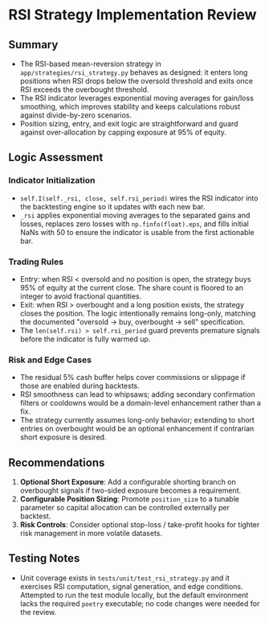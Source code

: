# RSI Strategy Implementation Review

## Summary
- The RSI-based mean-reversion strategy in `app/strategies/rsi_strategy.py` behaves as designed: it enters long positions when RSI drops below the oversold threshold and exits once RSI exceeds the overbought threshold.
- The RSI indicator leverages exponential moving averages for gain/loss smoothing, which improves stability and keeps calculations robust against divide-by-zero scenarios.
- Position sizing, entry, and exit logic are straightforward and guard against over-allocation by capping exposure at 95% of equity.

## Logic Assessment
### Indicator Initialization
- `self.I(self._rsi, close, self.rsi_period)` wires the RSI indicator into the backtesting engine so it updates with each new bar.
- `_rsi` applies exponential moving averages to the separated gains and losses, replaces zero losses with `np.finfo(float).eps`, and fills initial NaNs with 50 to ensure the indicator is usable from the first actionable bar.

### Trading Rules
- Entry: when RSI < oversold and no position is open, the strategy buys 95% of equity at the current close. The share count is floored to an integer to avoid fractional quantities.
- Exit: when RSI > overbought and a long position exists, the strategy closes the position. The logic intentionally remains long-only, matching the documented "oversold → buy, overbought → sell" specification.
- The `len(self.rsi) > self.rsi_period` guard prevents premature signals before the indicator is fully warmed up.

### Risk and Edge Cases
- The residual 5% cash buffer helps cover commissions or slippage if those are enabled during backtests.
- RSI smoothness can lead to whipsaws; adding secondary confirmation filters or cooldowns would be a domain-level enhancement rather than a fix.
- The strategy currently assumes long-only behavior; extending to short entries on overbought would be an optional enhancement if contrarian short exposure is desired.

## Recommendations
1. **Optional Short Exposure**: Add a configurable shorting branch on overbought signals if two-sided exposure becomes a requirement.
2. **Configurable Position Sizing**: Promote `position_size` to a tunable parameter so capital allocation can be controlled externally per backtest.
3. **Risk Controls**: Consider optional stop-loss / take-profit hooks for tighter risk management in more volatile datasets.

## Testing Notes
- Unit coverage exists in `tests/unit/test_rsi_strategy.py` and it exercises RSI computation, signal generation, and edge conditions. Attempted to run the test module locally, but the default environment lacks the required `poetry` executable; no code changes were needed for the review.
